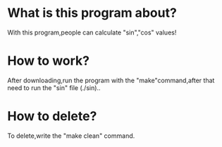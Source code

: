 # What is this program about?
With this program,people can calculate "sin","cos" values!

# How to work?
After downloading,run the program with the "make"command,after that need to run the "sin" file (./sin)..

# How to delete?
To delete,write the "make clean" command.
